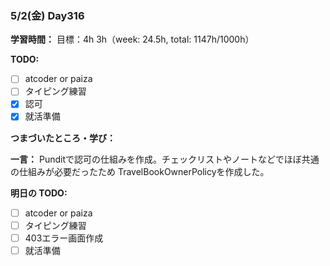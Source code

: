 ### 5/2(金) Day316

**学習時間：**
目標：4h
3h（week: 24.5h, total: 1147h/1000h）

**TODO:**
- [ ] atcoder or paiza
- [ ] タイピング練習
- [x] 認可
- [x] 就活準備

**つまづいたところ・学び：**

**一言：**
Punditで認可の仕組みを作成。チェックリストやノートなどでほぼ共通の仕組みが必要だったため
TravelBookOwnerPolicyを作成した。

**明日の TODO:**
- [ ] atcoder or paiza
- [ ] タイピング練習
- [ ] 403エラー画面作成
- [ ] 就活準備
